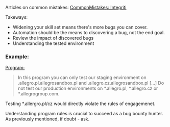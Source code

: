 Articles on common mistakes:
[CommonMistakes: Integriti](https://blog.intigriti.com/2024/04/17/4-bug-bounty-mistakes-and-how-to-avoid-them/)

Takeways:
- Widening your skill set means there's more bugs you can cover.
- Automation should be the means to discovering a bug, not the end goal.
- Review the impact of discovered bugs
- Understanding the tested environment

###  Example:

[Program:](https://app.intigriti.com/researcher/programs/allegro/allegrobugbounty/detail)
> In this program you can only test our staging environment on .allegro.pl.allegrosandbox.pl and .allegro.cz.allegrosandbox.pl [...] Do not test our production environments on *.allegro.pl, *.allegro.cz or *.allegrogroup.com.

Testing *.allergro.pl/cz would directly violate the rules of engagemenet.

Understanding program rules is crucial to succeed as a bug bounty hunter. As previously mentioned, if doubt - ask.
